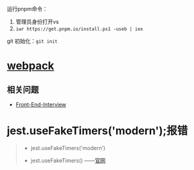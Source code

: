 运行pnpm命令：
1. 管理员身份打开vs
2. `iwr https://get.pnpm.io/install.ps1 -useb | iex`

git 初始化：`git init`   
# [webpack](https://www.webpackjs.com/concepts/)
## 相关问题
- [Front-End-Interview](https://github.com/lf2021/Front-End-Interview/blob/master/12.Webpack/webpack.md)
#   jest.useFakeTimers('modern');报错
> - jest.useFakeTimers('modern')
> + jest.useFakeTimers()
> ——[官网](https://jestjs.io/zh-Hans/docs/upgrading-to-jest28#jestusefaketimers)